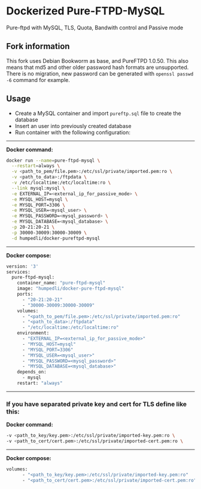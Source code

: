 # Dockerized Pure-FTPD-MySQL

Pure-ftpd with MySQL, TLS, Quota, Bandwith control and Passive mode

## Fork information

This fork uses Debian Bookworm as base, and PureFTPD 1.0.50.
This also means that md5 and other older password hash formats are unsupported.
There is no migration, new password can be generated with `openssl passwd -6` command for example.

## Usage

* Create a MySQL container and import `pureftp.sql` file to create the database
* Insert an user into previously created database
* Run container with the following configuration:

---
**Docker command:**

```bash
docker run --name=pure-ftpd-mysql \
  --restart=always \
  -v <path_to_pem/file.pem>:/etc/ssl/private/imported.pem:ro \
  -v <path_to_data>:/ftpdata \
  -v /etc/localtime:/etc/localtime:ro \
  --link mysql:mysql \
  -e EXTERNAL_IP=<external_ip_for_passive_mode> \
  -e MYSQL_HOST=mysql \
  -e MYSQL_PORT=3306 \
  -e MYSQL_USER=<mysql_user> \
  -e MYSQL_PASSWORD=<mysql_password> \
  -e MYSQL_DATABASE=<mysql_database> \
  -p 20-21:20-21 \
  -p 30000-30009:30000-30009 \
  -d humpedli/docker-pureftpd-mysql
```

---
**Docker compose:**

```bash
version: '3'
services:
  pure-ftpd-mysql:
    container_name: "pure-ftpd-mysql"
    image: "humpedli/docker-pure-ftpd-mysql"
    ports:
      - "20-21:20-21"
      - "30000-30009:30000-30009"
    volumes:
      - "<path_to_pem/file.pem>:/etc/ssl/private/imported.pem:ro"
      - "<path_to_data>:/ftpdata"
      - "/etc/localtime:/etc/localtime:ro"
    environment:
      - "EXTERNAL_IP=<external_ip_for_passive_mode>"
      - "MYSQL_HOST=mysql"
      - "MYSQL_PORT=3306"
      - "MYSQL_USER=<mysql_user>"
      - "MYSQL_PASSWORD=<mysql_password>"
      - "MYSQL_DATABASE=<mysql_database>"
    depends_on:
      - mysql
    restart: "always"
```

---
### If you have separated private key and cert for TLS define like this:

**Docker command:**

```bash
-v <path_to_key/key.pem>:/etc/ssl/private/imported-key.pem:ro \
-v <path_to_cert/cert.pem>:/etc/ssl/private/imported-cert.pem:ro \
```

---
**Docker compose:**

```bash
volumes:
      - "<path_to_key/key.pem>:/etc/ssl/private/imported-key.pem:ro"
      - "<path_to_cert/cert.pem>:/etc/ssl/private/imported-cert.pem:ro"
```